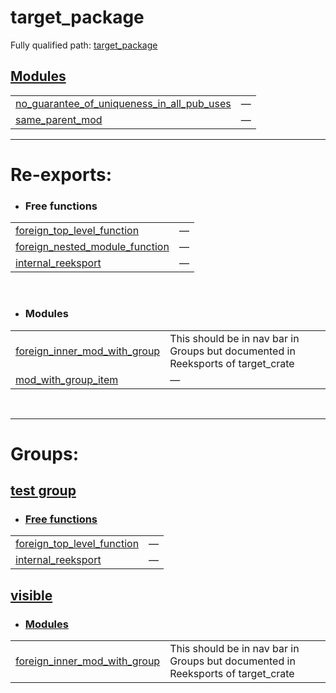 # target_package

Fully qualified path: [target_package](./target_package.md)


## [Modules](./target_package-modules.md)

| | |
|:---|:---|
| [no_guarantee_of_uniqueness_in_all_pub_uses](./target_package-no_guarantee_of_uniqueness_in_all_pub_uses.md) | — |
| [same_parent_mod](./target_package-same_parent_mod.md) | — |


---
 
# Re-exports: 

 - ### Free functions

| | |
|:---|:---|
| [foreign_top_level_function](./foreign_package-foreign_top_level_function.md) | — |
| [foreign_nested_module_function](./foreign_package-foreign_module-foreign_nested_module-foreign_nested_module_function.md) | — |
| [internal_reeksport](./target_package-same_parent_mod-nested_same_parent_mod-internal_reeksport.md) | — |

<br>


 - ### Modules

| | |
|:---|:---|
| [foreign_inner_mod_with_group](./foreign_package-foreign_module-foreign_inner_mod_with_group.md) | This should be in nav bar in Groups but documented in Reeksports of target_crate |
| [mod_with_group_item](./foreign_package-mod_with_group_item.md) | — |

<br>



---
 
# Groups: 

## [test group](test_group.md)

- ### [Free functions](./test_group-free_functions.md)

| | |
|:---|:---|
| [foreign_top_level_function](./foreign_package-foreign_top_level_function.md) | — |
| [internal_reeksport](./target_package-same_parent_mod-nested_same_parent_mod-internal_reeksport.md) | — |

## [visible](visible.md)

- ### [Modules](./visible-modules.md)

| | |
|:---|:---|
| [foreign_inner_mod_with_group](./foreign_package-foreign_module-foreign_inner_mod_with_group.md) | This should be in nav bar in Groups but documented in Reeksports of target_crate |
